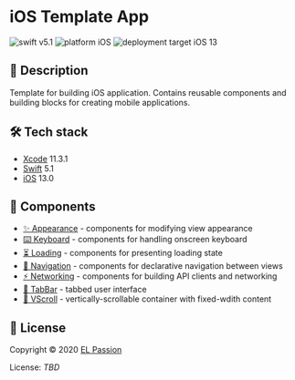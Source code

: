 # iOS Template App

![swift v5.1](https://img.shields.io/badge/swift-v5.1-orange.svg)
![platform iOS](https://img.shields.io/badge/platform-iOS-blue.svg)
![deployment target iOS 13](https://img.shields.io/badge/deployment%20target-iOS%2013-blueviolet)

## 📝 Description

Template for building iOS application. Contains reusable components and building blocks for creating mobile applications.

## 🛠 Tech stack

- [Xcode](https://developer.apple.com/xcode/) 11.3.1
- [Swift](https://swift.org/) 5.1
- [iOS](https://www.apple.com/pl/ios/) 13.0

## 🧩 Components

- [✨ Appearance](TemplateApp/Appearance) - components for modifying view appearance
- [⌨️ Keyboard](TemplateApp/Keyboard) - components for handling onscreen keyboard
- [⏳ Loading](TemplateApp/Loading) - components for presenting loading state
- [🧭 Navigation](TemplateApp/Navigation) - components for declarative navigation between views
- [⚡️ Networking](TemplateApp/Networking) - components for building API clients and networking
- [🧩 TabBar](TemplateApp/TabBar) - tabbed user interface
- [🧩 VScroll](TemplateApp/VScroll) - vertically-scrollable container with fixed-wdith content

## 📄 License

Copyright © 2020 [EL Passion](https://www.elpassion.com)

License: *TBD*